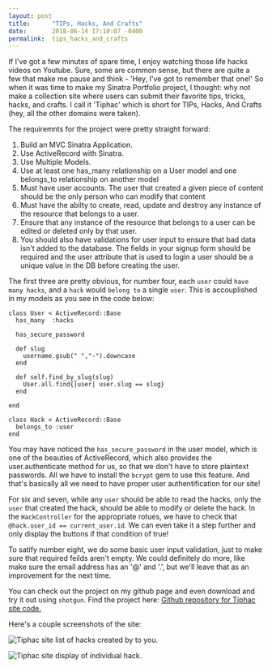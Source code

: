 ```yaml
---
layout: post
title:      "TIPs, Hacks, And Crafts"
date:       2018-06-14 17:10:07 -0400
permalink:  tips_hacks_and_crafts
---
```



If I've got a few minutes of spare time, I enjoy watching those life hacks videos on Youtube. Sure, some are common sense, but there are quite a few that make me pause and think - 'Hey, I've got to remember that one!' So when it was time to make my Sinatra Portfolio project, I thought: why not make a collection site where users can submit their favorite tips, tricks, hacks, and crafts. I call it 'Tiphac' which is short for TIPs, Hacks, And Crafts (hey, all the other domains were taken).

The requiremnts for the project were pretty straight forward:

1. Build an MVC Sinatra Application.
2. Use ActiveRecord with Sinatra.
3. Use Multiple Models.
4. Use at least one has_many relationship on a User model and one belongs_to relationship on another model
5. Must have user accounts. The user that created a given piece of content should be the only person who can modify that content
6. Must have the abilty to create, read, update and destroy any instance of the resource that belongs to a user.
7. Ensure that any instance of the resource that belongs to a user can be edited or deleted only by that user.
8. You should also have validations for user input to ensure that bad data isn't added to the database. The fields in your signup form should be required and the user attribute that is used to login a user should be a unique value in the DB before creating the user.

The first three are pretty obvious, for number four, each `user` could `have many hacks`, and a `hack` would `belong to` a single `user`. This is accouplished in my models as you see in the code below:

```
class User < ActiveRecord::Base
  has_many  :hacks

  has_secure_password

  def slug
    username.gsub(" ","-").downcase
  end

  def self.find_by_slug(slug)
    User.all.find{|user| user.slug == slug}
  end

end
```


```
class Hack < ActiveRecord::Base
  belongs_to :user
end
```

You may have noticed the `has_secure_password` in the user model, which is one of the beauties of ActiveRecord, which also provides the user.authenticate method for us, so that we don't have to store plaintext passwords. All we have to install the `bcrypt` gem to use this feature. And that's basically all we need to have proper user authentification for our site!

For six and seven, while any `user` should be able to read the hacks, only the `user` that created the hack, should be able to modify or delete the hack. In the `HackController` for the appropriate rotues, we have to check that `@hack.user_id == current_user.id`. We can even take it a step further and only display the buttons if that condition of true! 

To satify number eight, we do some basic user input validation,  just to make sure that required feilds aren't empty. We could definitely do more, like make sure the email address has an '@' and '.', but we'll leave that as an improvement for the next time.

You can check out the project on my github page and even download and try it out using `shotgun`. Find the project here:
[Github repository for Tiphac site code.](https://github.com/dapawn/sinatra-cms-app-assessment-cb-000)

Here's a couple screenshots of the site:

![Tiphac site list of hacks created by to you.](https://dapawn.github.io/img/tiphac_yours.jpg)


![Tiphac site display of individual hack.](https://dapawn.github.io/img/tiphac_yours.jpg)

